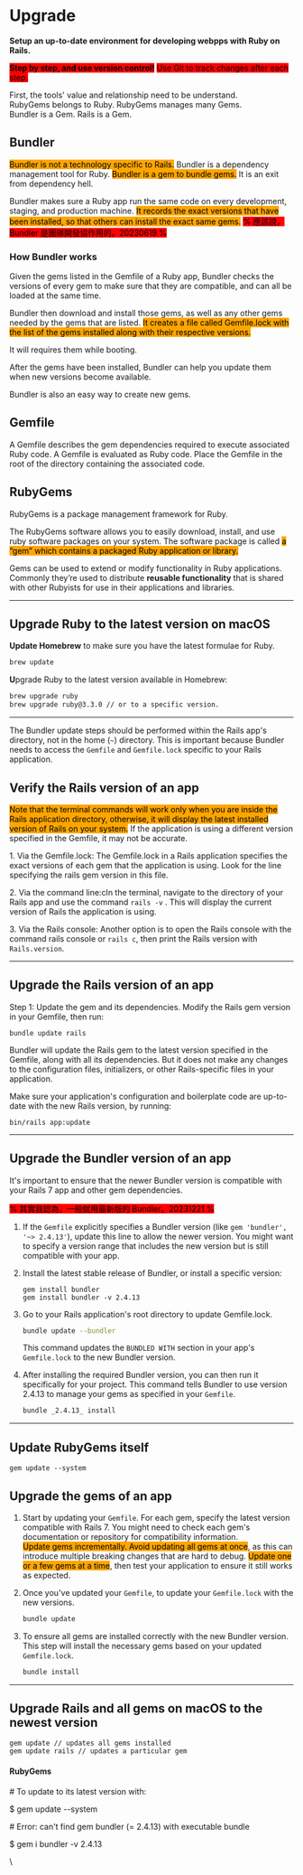 # Upgrade

**Setup an up-to-date environment for developing webpps with Ruby on Rails.**

<mark style="background-color:red;">**Step by step, and use version control!**</mark> <mark style="background-color:red;"></mark><mark style="background-color:red;">Use Git to track changes after each step.</mark>



First, the tools' value and relationship need to be understand.\
RubyGems belongs to Ruby. RubyGems manages many Gems.\
Bundler is a Gem. Rails is a Gem.

## Bundler

<mark style="background-color:orange;">Bundler is not a technology specific to Rails.</mark> Bundler is a dependency management tool for Ruby. <mark style="background-color:orange;">Bundler is a gem to bundle gems.</mark> It is an exit from dependency hell.&#x20;

Bundler makes sure a Ruby app run the same code on every development, staging, and production machine. <mark style="background-color:orange;">It records the exact versions that have been installed, so that others can install the exact same gems.</mark> <mark style="background-color:red;">% 應該說，Bundler 是團隊開發協作用的。20230619 %</mark>

### How Bundler works

Given the gems listed in the Gemfile of a Ruby app, Bundler checks the versions of every gem to make sure that they are compatible, and can all be loaded at the same time.

Bundler then download and install those gems, as well as any other gems needed by the gems that are listed.  <mark style="background-color:orange;">It creates a file called Gemfile.lock with the list of the gems installed along with their respective versions.</mark>

It will requires them while booting.

After the gems have been installed, Bundler can help you update them when new versions become available.

Bundler is also an easy way to create new gems.&#x20;

## Gemfile

A Gemfile describes the gem dependencies required to execute associated Ruby code. A Gemfile is evaluated as Ruby code. Place the Gemfile in the root of the directory containing the associated code.

## RubyGems

RubyGems is a package management framework for Ruby.

The RubyGems software allows you to easily download, install, and use ruby software packages on your system. The software package is called <mark style="background-color:orange;">a “gem” which contains a packaged Ruby application or library.</mark>

Gems can be used to extend or modify functionality in Ruby applications. Commonly they’re used to distribute **reusable functionality** that is shared with other Rubyists for use in their applications and libraries.



***

## Upgrade Ruby to the latest version on macOS

**Update Homebrew** to make sure you have the latest formulae for Ruby.&#x20;

```bash
brew update
```

**U**pgrade Ruby to the latest version available in Homebrew:

```bash
brew upgrade ruby
brew upgrade ruby@3.3.0 // or to a specific version.
```



***

The Bundler update steps should be performed within the Rails app's directory, not in the home (`~`) directory. This is important because Bundler needs to access the `Gemfile` and `Gemfile.lock` specific to your Rails application.&#x20;

## Verify the Rails version of an app

<mark style="background-color:orange;">Note that the terminal commands will work only when you are inside the Rails application directory, otherwise, it will display the latest installed version of Rails on your system.</mark> If the application is using a different version specified in the Gemfile, it may not be accurate.

1\. Via the Gemfile.lock: The Gemfile.lock in a Rails application specifies the exact versions of each gem that the application is using. Look for the line specifying the rails gem version in this file.

2\. Via the command line:cIn the terminal, navigate to the directory of your Rails app and use the command `rails -v` . This will display the current version of Rails the application is using.

3\. Via the Rails console: Another option is to open the Rails console with the command rails console or `rails c`, then print the Rails version with `Rails.version`.



***

## Upgrade the Rails version of an app

Step 1: Update the gem and its dependencies. Modify the Rails gem version in your Gemfile, then run:

```
bundle update rails
```

Bundler will update the Rails gem to the latest version specified in the Gemfile, along with all its dependencies. But it does not make any changes to the configuration files, initializers, or other Rails-specific files in your application.

Make sure your application's configuration and boilerplate code are up-to-date with the new Rails version, by running:

```
bin/rails app:update
```



***

## Upgrade the Bundler version of an app

It's important to ensure that the newer Bundler version is compatible with your Rails 7 app and other gem dependencies.&#x20;

<mark style="background-color:red;">% 其實我認為，一般就用最新版的 Bundler。20231221 %</mark>

1. If the `Gemfile` explicitly specifies a Bundler version (like `gem 'bundler', '~> 2.4.13'`), update this line to allow the newer version. You might want to specify a version range that includes the new version but is still compatible with your app.
2.  Install the latest stable release of Bundler, or install a specific version:

    ```
    gem install bundler
    gem install bundler -v 2.4.13
    ```
3.  Go to your Rails application's root directory to update Gemfile.lock.

    ```bash
    bundle update --bundler
    ```

    This command updates the `BUNDLED WITH` section in your app's `Gemfile.lock` to the new Bundler version.
4.  After installing the required Bundler version, you can then run it specifically for your project. This command tells Bundler to use version 2.4.13 to manage your gems as specified in your `Gemfile`.

    ```bash
    bundle _2.4.13_ install
    ```

***

## **Update RubyGems itself**

`gem update --system`

## Upgrade the gems of an app&#x20;

1. Start by updating your `Gemfile`. For each gem, specify the latest version compatible with Rails 7. You might need to check each gem's documentation or repository for compatibility information.\
   <mark style="background-color:orange;">Update  gems incrementally. Avoid updating all gems at once</mark>, as this can introduce multiple breaking changes that are hard to debug. <mark style="background-color:orange;">Update one or a few gems at a time</mark>, then test your application to ensure it still works as expected.
2.  Once you've updated your `Gemfile`,  to update your `Gemfile.lock` with the new versions.

    ```sql
    bundle update
    ```


3.  To ensure all gems are installed correctly with the new Bundler version. This step will install the necessary gems based on your updated `Gemfile.lock`.

    ```bash
    bundle install
    ```

***

## Upgrade Rails and all gems on macOS to the newest version

```
gem update // updates all gems installed
gem update rails // updates a particular gem
```

#### RubyGems

\# To update to its latest version with:

$ gem update --system

\# Error: can't find gem bundler (= 2.4.13) with executable bundle

$ gem i bundler -v 2.4.13

\




